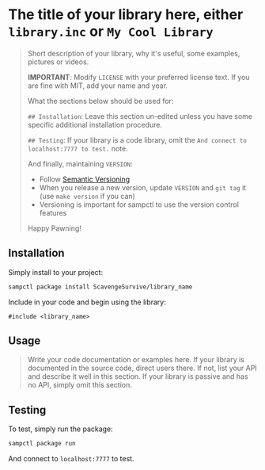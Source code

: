 # The title of your library here, either `library.inc` or `My Cool Library`

> Short description of your library, why it's useful, some examples, pictures or videos.
>
> **IMPORTANT**: Modify `LICENSE` with your preferred license text. If you are fine with MIT, add your name and year.
>
> What the sections below should be used for:
>
> `## Installation`: Leave this section un-edited unless you have some specific additional installation procedure.
>
> `## Testing`: If your library is a code library, omit the `And connect to localhost:7777 to test.` note.
>
> And finally, maintaining `VERSION`:
>
> * Follow [Semantic Versioning](https://semver.org/)
> * When you release a new version, update `VERSION` and `git tag` it (use `make version` if you can)
> * Versioning is important for sampctl to use the version control features
>
> Happy Pawning!

## Installation

Simply install to your project:

```bash
sampctl package install ScavengeSurvive/library_name
```

Include in your code and begin using the library:

```pawn
#include <library_name>
```

## Usage

> Write your code documentation or examples here. If your library is documented in the source code, direct users there. If not, list your API and describe it well in this section.
> If your library is passive and has no API, simply omit this section.

## Testing

To test, simply run the package:

```bash
sampctl package run
```

And connect to `localhost:7777` to test.
